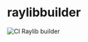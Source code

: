 # raylibbuilder
![CI](https://github.com/msmshazan/raylibbuilder/workflows/CI/badge.svg)
Raylib builder
